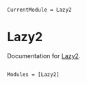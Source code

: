 ```@meta
CurrentModule = Lazy2
```

# Lazy2

Documentation for [Lazy2](https://github.com/lucifer1004/Lazy2.jl).

```@index
```

```@autodocs
Modules = [Lazy2]
```
